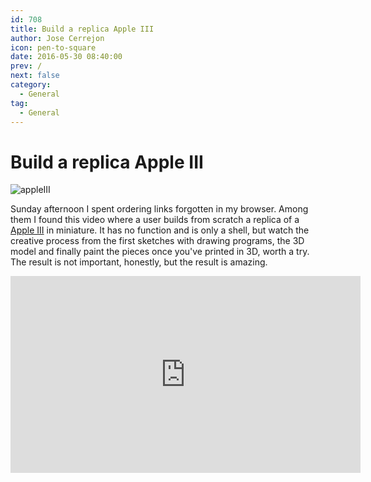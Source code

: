 ```yaml
---
id: 708
title: Build a replica Apple III
author: Jose Cerrejon
icon: pen-to-square
date: 2016-05-30 08:40:00
prev: /
next: false
category:
  - General
tag:
  - General
---
```


# Build a replica Apple III

![appleIII](/images/2016/05/appleIII.png)

Sunday afternoon I spent ordering links forgotten in my browser. Among them I found this video where a user builds from scratch a replica of a [Apple III](https://en.wikipedia.org/wiki/Apple_III) in miniature. It has no function and is only a shell, but watch the creative process from the first sketches with drawing programs, the 3D model and finally paint the pieces once you've printed in 3D, worth a try. The result is not important, honestly, but the result is amazing.

<iframe width="560" height="315" src="https://www.youtube.com/embed/ITsdbaqbObY?rel=0&amp;showinfo=0" frameborder="0" allowfullscreen></iframe>